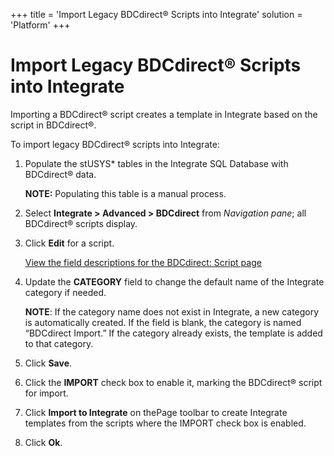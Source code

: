 +++
title = 'Import Legacy BDCdirect<span>®</span> Scripts into Integrate'
solution = 'Platform'
+++

# Import Legacy BDCdirect<span>®</span> Scripts into Integrate

Importing a BDCdirect® script creates a template in Integrate based on
the script in BDCdirect®.

To import legacy BDCdirect® scripts into Integrate:

1.  Populate the stUSYS\* tables in the Integrate SQL Database with
    BDCdirect® data.
    
    **NOTE:** Populating this table is a manual process.

2.  Select **Integrate \> Advanced \> BDCdirect** from *Navigation
    pane*; all BDCdirect® scripts display.

3.  Click **Edit** for a script.
    
    [View the field descriptions for the BDCdirect: Script
    page](../Page_Desc/BDCDirect_Script)

4.  Update the **CATEGORY** field to change the default name of the
    Integrate category if needed.
    
    **NOTE**: If the category name does not exist in Integrate, a new
    category is automatically created. If the field is blank, the
    category is named “BDCdirect Import.” If the category already
    exists, the template is added to that category.

5.  Click **Save**.

6.  Click the **IMPORT** check box to enable it, marking the BDCdirect®
    script for import.

7.  Click **Import to Integrate** on thePage toolbar to create Integrate
    templates from the scripts where the IMPORT check box is enabled.

8.  Click **Ok**.
